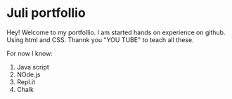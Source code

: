 # Juli portfollio

Hey! Welcome to my portfollio. I am started hands on experience on github. Using html and CSS.
Thannk you "YOU TUBE" to teach all these.

For now I know:

1. Java script
2. NOde.js
3. Repl.it
4. Chalk